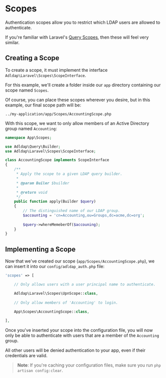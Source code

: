 # Scopes

Authentication scopes allow you to restrict which LDAP users are allowed to authenticate.

If you're familiar with Laravel's [Query Scopes](https://laravel.com/docs/5.4/eloquent#query-scopes),
then these will feel very similar.

## Creating a Scope

To create a scope, it must implement the interface `Adldap\Laravel\Scopes\ScopeInterface`.

For this example, we'll create a folder inside our `app` directory containing our scope named `Scopes`.

Of course, you can place these scopes wherever you desire, but in this example, our final scope path will be:

```
../my-application/app/Scopes/AccountingScope.php
```

With this scope, we want to only allow members of an Active Directory group named `Accounting`:


```php
namespace App\Scopes;

use Adldap\Query\Builder;
use Adldap\Laravel\Scopes\ScopeInterface;

class AccountingScope implements ScopeInterface
{
    /**
     * Apply the scope to a given LDAP query builder.
     *
     * @param Builer $builder
     *
     * @return void
     */
    public function apply(Builder $query)
    {
        // The distinguished name of our LDAP group.
        $accounting = 'cn=Accounting,ou=Groups,dc=acme,dc=org';
        
        $query->whereMemeberOf($accouning);
    }
}
```

## Implementing a Scope

Now that we've created our scope (`app/Scopes/AccountingScope.php`), we can insert it into our `config/adldap_auth.php` file:

```php
'scopes' => [

    // Only allows users with a user principal name to authenticate.

    Adldap\Laravel\Scopes\UpnScope::class,
    
    // Only allow members of 'Accounting' to login.
    
    App\Scopes\AccountingScope::class,

],
```

Once you've inserted your scope into the configuration file, you will now only be able
to authenticate with users that are a member of the `Accounting` group.

All other users will be denied authentication to your app,
even if their credentials are valid.

> **Note**: If you're caching your configuration files, make sure you run `php artisan config:clear`.
